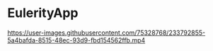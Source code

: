 # EulerityApp


https://user-images.githubusercontent.com/75328768/233792855-5a4bafda-8515-48ec-93d9-fbd154562ffb.mp4

